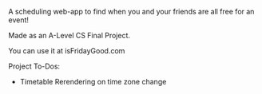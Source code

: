 A scheduling web-app to find when you and your friends are all free for an event!

Made as an A-Level CS Final Project.

You can use it at isFridayGood.com

Project To-Dos:

- Timetable Rerendering on time zone change
